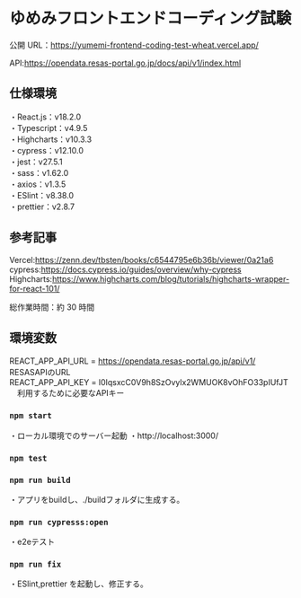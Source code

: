 # ゆめみフロントエンドコーディング試験

公開 URL：https://yumemi-frontend-coding-test-wheat.vercel.app/

API:https://opendata.resas-portal.go.jp/docs/api/v1/index.html

## 仕様環境
・React.js：v18.2.0  
・Typescript：v4.9.5  
・Highcharts：v10.3.3  
・cypress：v12.10.0  
・jest：v27.5.1  
・sass：v1.62.0  
・axios：v1.3.5  
・ESlint：v8.38.0  
・prettier：v2.8.7  

## 参考記事

Vercel:https://zenn.dev/tbsten/books/c6544795e6b36b/viewer/0a21a6
cypress:https://docs.cypress.io/guides/overview/why-cypress
Highcharts:https://www.highcharts.com/blog/tutorials/highcharts-wrapper-for-react-101/

総作業時間：約 30 時間

## 環境変数
REACT_APP_API_URL = https://opendata.resas-portal.go.jp/api/v1/  　RESASAPIのURL  
REACT_APP_API_KEY = l0IqsxcC0V9h8SzOvylx2WMUOK8vOhFO33pIUfJT 　利用するために必要なAPIキー

### `npm start`

・ローカル環境でのサーバー起動
・http://localhost:3000/

### `npm test`

### `npm run build`

・アプリをbuildし、./buildフォルダに生成する。

### `npm run cypresss:open`

・e2eテスト

### `npm run fix`

・ESlint,prettier を起動し、修正する。

